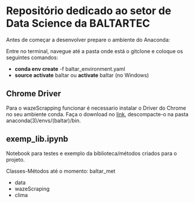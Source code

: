 # Repositório dedicado ao setor de Data Science da BALTARTEC

Antes de começar a desenvolver prepare o ambiente do Anaconda:

Entre no terminal, navegue até a pasta onde está o gitclone e coloque os seguintes comandos:

- **conda env create** -f baltar_environment.yaml
- **source activate**  baltar ou **activate** baltar (no Windows)

## Chrome Driver

Para o wazeScrapping funcionar é necessario instalar o Driver do Chrome no seu ambiente conda. Faça o download no [link](https://sites.google.com/a/chromium.org/chromedriver/), descompacte-o na pasta anaconda(3)/envs/(baltar)/bin.

## exemp_lib.ipynb

Notebook para testes e exemplo da biblioteca/métodos criados para o projeto.

Classes-Métodos até o momento:
baltar_met
  - data
   - wazeScraping
   - clima
